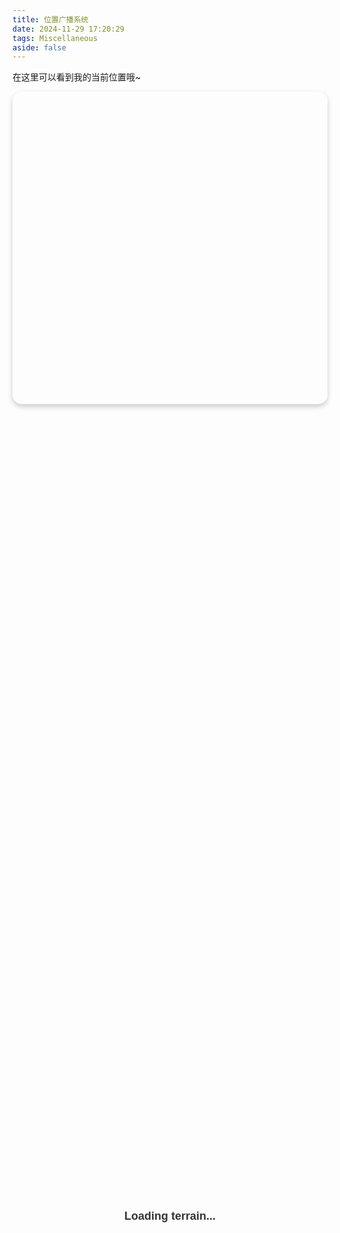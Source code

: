 ```yaml
---
title: 位置广播系统
date: 2024-11-29 17:20:29
tags: Miscellaneous
aside: false
---
```


在这里可以看到我的当前位置哦~

<link href="https://fonts.googleapis.com/css2?family=SUSE:wght@100..800&display=swap" rel="stylesheet">
<link rel="stylesheet" href="https://unpkg.com/leaflet@1.9.4/dist/leaflet.css" />
<script src="https://unpkg.com/leaflet@1.9.4/dist/leaflet.js"></script>
<style>
    /* 设置地图容器的圆角样式 */
    #map-container {
        font-family: 'SUSE', sans-serif;
        border-radius: 15px; /* 圆角大小，可根据需求调整 */
        overflow: hidden;    /* 确保内容裁剪，防止地图超出圆角边界 */
        box-shadow: 0 4px 8px rgba(0, 0, 0, 0.2); /* 可选，添加阴影美化效果 */
    }
    #map {
        height: 500px;
        width: 100%;
        /* margin: 20px 0; */
    }
    .loading {
        top: 50%;
        justify-content: center;
        text-align: center;
        font-size: 0.8em;
        color: gray;
    }
    #map #loading-tip {
        position: absolute;
        top: 0;
        left: 0;
        width: 100%;
        height: 100%;
        display: flex;
        flex-direction: column;
        align-items: center;
        justify-content: center;
        font-size: 18px;
        font-weight: bold;
        color: #333;
    }
</style>
<div id="map-container">
    <!-- 地图会被渲染到这里 -->
    <div id="map" class="loading">
        <div id="loading-tip">Loading terrain...</div>
    </div>
</div>
<script>
    // 初始化地图
    const map = L.map('map').setView([0, 0], 16); // 初始显示全球地图
    // 添加地图图层
    L.tileLayer('https://{s}.tile.openstreetmap.org/{z}/{x}/{y}.png', {
        attribution: '&copy; OpenStreetMap contributors'
    }).addTo(map);
    // 定义标记变量（确保只使用一个标记）
    let marker = null;
    // 从 API 获取位置信息
    async function fetchLocation() {
        try {
            const response = await fetch('https://location-tracker-a8i5.onrender.com/api/location');
            if (!response.ok) {
                throw new Error(`HTTP error! status: ${response.status}`);
            }
            const { latitude, longitude, online } = await response.json();
            if (!latitude && !longitude) return;
            const tip = online ? 
                `指挥官开启了位置共享<br>(${latitude.toFixed(2)}, ${longitude.toFixed(2)})<br>位置实时更新中...` :
                `指挥官似乎暂时离开了...<br>(${latitude.toFixed(2)}, ${longitude.toFixed(2)})<br>自动为您保留了最后一次在线的位置~`
            // 更新地图视图
            map.setView([latitude, longitude]);
            // 如果标记已存在，更新位置；否则添加新标记
            if (marker) {
                marker.setLatLng([latitude, longitude]);
                marker.bindPopup(tip);
            } else {
                marker = L.marker([latitude, longitude])
                    .addTo(map)
                    .bindPopup(tip)
                    .openPopup();
            }
        } catch (error) {
            console.error('Error fetching location:', error);
            document.getElementById('map').innerHTML = `<div id="loading-tip">-- 未曾设想的道路 --<br><br>我们似乎出现了一些小问题~<br>这肯定是由于指挥官处理不当！<br>写了一堆晦涩难懂的东西！~<br><br>我们知道的一切：<span style="color: #ff5555">${error}</span><br>如果你愿意向指挥官报告这个问题，指挥官会万分感谢你的！</div>`;
        }
    }
    // 初次加载位置
    fetchLocation();
    // 每隔 10 秒更新一次位置
    setInterval(fetchLocation, 10000);
</script>